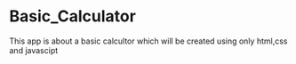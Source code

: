 # Basic_Calculator
This app is about a basic calcultor which will be created using only html,css and javascipt
